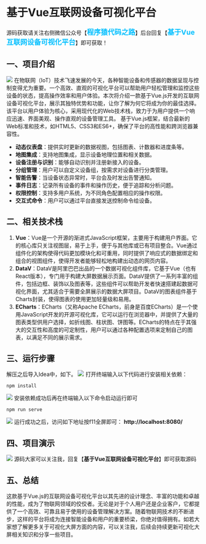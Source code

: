 # 基于Vue互联网设备可视化平台

源码获取请关注右侧微信公众号【<span style="font-weight: bold;text-align:left;font-size: 18px;color:#00bfff">程序猿代码之路</span>】后台回复【<span style="font-weight: bold;text-align:left;font-size: 18px;color:#00bfff">基于Vue互联网设备可视化平台</span>】即可获取！


## 一、项目介绍
![](https://cdn.nlark.com/yuque/0/2024/webp/12522758/1713004627302-6fda2056-fa76-4730-bbb5-049d8f57da32.webp#averageHue=%230c1421&clientId=u8197b16f-6488-4&from=paste&id=ppWFs&originHeight=608&originWidth=1080&originalType=url&ratio=1.25&rotation=0&showTitle=false&status=done&style=none&taskId=u7526ab83-9c0c-4b34-bfde-200b7dd573b&title=)
在物联网（IoT）技术飞速发展的今天，各种智能设备和传感器的数据呈现与控制变得尤为重要。一个高效、直观的可视化平台可以帮助用户轻松管理和监控这些设备的状态，提高操作效率和用户体验。本次将介绍一款基于Vue.js开发的互联网设备可视化平台，展示其独特优势和功能，让你了解为何它将成为你的最佳选择。
该平台以用户体验为核心，采用现代化的Web技术栈，致力于为用户提供一个响应迅速、界面美观、操作直观的设备管理工具。
基于Vue.js框架，结合最新的Web标准和技术，如HTML5、CSS3和ES6+，确保了平台的高性能和跨浏览器兼容性。

- **动态仪表盘**：提供实时更新的数据视图，包括图表、计数器和进度条等。
- **地图集成**：支持地图集成，显示设备地理位置和相关数据。
- **设备注册与识别**：能够自动识别并注册新接入的设备。
- **分组管理**：用户可以自定义设备组，按需求对设备进行分类管理。
- **智能告警**：当设备状态异常时，平台会及时发出告警通知。
- **事件日志**：记录所有设备的事件和操作历史，便于追踪和分析问题。
- **权限控制**：支持多用户系统，为不同角色配置相应的操作权限。
- **交互式命令**：用户可以通过平台直接发送控制命令给设备。
## **二、相关技术栈**
1. **Vue**：Vue是一个开源的渐进式JavaScript框架，主要用于构建用户界面。它的核心库只关注视图层，易于上手，便于与其他库或已有项目整合。Vue通过组件化的架构使得代码更加模块化和可重用，同时提供了响应式的数据绑定和组合的视图组件，使得开发者能够轻松地构建出动态的网页内容。
2. **DataV**：DataV是阿里巴巴出品的一个数据可视化组件库，它基于Vue（也有React版本），专门用于构建大屏数据展示页面。DataV提供了一系列丰富的组件，包括边框、装饰以及图表等，这些组件可以帮助开发者快速搭建起数据可视化界面，尤其适合于需要全屏展示的数据大屏项目。DataV的图表组件基于Charts封装，使得图表的使用更加轻量级和易用。
3. **ECharts**：ECharts（又称Apache ECharts，前身是百度ECharts）是一个使用JavaScript开发的开源可视化库，它可以运行在浏览器中，并提供了大量的图表类型供用户选择，如折线图、柱状图、饼图等。ECharts的特点在于其强大的交互性和高度的可定制性，用户可以通过各种配置选项来定制自己的图表，以满足不同的展示需求。
## **三、运行步骤**
解压之后导入Idea中，如下。
![](https://cdn.nlark.com/yuque/0/2024/webp/12522758/1713004627200-8a81b5f7-045d-4c3b-bb96-dd98d3daf0ac.webp#averageHue=%23ecedf2&clientId=u8197b16f-6488-4&from=paste&id=ufe64c20d&originHeight=499&originWidth=1080&originalType=url&ratio=1.25&rotation=0&showTitle=false&status=done&style=none&taskId=u4a9f656b-5c9f-461d-b726-3696dd844cd&title=)
打开终端输入以下代码进行安装相关依赖：
```
npm install
```
![](https://cdn.nlark.com/yuque/0/2024/webp/12522758/1713004627130-45e06e54-33a3-4a4c-ac5c-6dee972e609d.webp#averageHue=%23dce3e4&clientId=u8197b16f-6488-4&from=paste&id=ucbd5b1c7&originHeight=577&originWidth=1080&originalType=url&ratio=1.25&rotation=0&showTitle=false&status=done&style=none&taskId=uc85c1bb1-bbeb-4563-a88d-939b41d7405&title=)
安装依赖成功后再在终端输入以下命令启动运行即可
```
npm run serve
```
![](https://cdn.nlark.com/yuque/0/2024/webp/12522758/1713004627118-ecea529e-5dcf-40e9-919a-6661e84eabd0.webp#averageHue=%23d3e4db&clientId=u8197b16f-6488-4&from=paste&id=uff549ddd&originHeight=567&originWidth=1080&originalType=url&ratio=1.25&rotation=0&showTitle=false&status=done&style=none&taskId=u97dc717d-bdf6-4a36-99ba-b16b5c9d069&title=)
运行成功之后，访问如下地址按f11全屏即可：
**http://localhost:8080/**
## **四、项目演示**
![](https://cdn.nlark.com/yuque/0/2024/webp/12522758/1713004627302-6fda2056-fa76-4730-bbb5-049d8f57da32.webp#averageHue=%230c1421&clientId=u8197b16f-6488-4&from=paste&id=u5cce48c4&originHeight=608&originWidth=1080&originalType=url&ratio=1.25&rotation=0&showTitle=false&status=done&style=none&taskId=u7526ab83-9c0c-4b34-bfde-200b7dd573b&title=)
源码大家可以关注我，回复【**基于Vue互联网设备可视化平台**】即可获取源码
## **五、总结**
这款基于Vue.js的互联网设备可视化平台以其先进的设计理念、丰富的功能和卓越的性能，成为了物联网领域的佼佼者。无论是对于个人用户还是企业客户，它都提供了一个高效、可靠且易于使用的设备管理解决方案。随着物联网技术的不断进步，这样的平台将成为连接智能设备和用户的重要桥梁，你绝对值得拥有。如若大家想了解更多关于可视化大屏方面的内容，可以关注我，后续会持续更新可视化大屏相关知识和分享一些项目。
